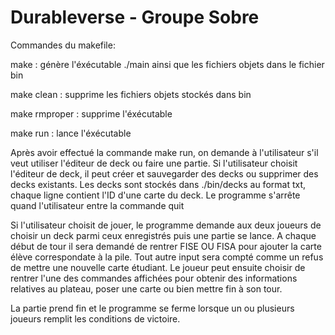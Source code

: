 # Durableverse - Groupe Sobre

Commandes du makefile:

make : génère l'éxécutable ./main ainsi que les fichiers objets dans le fichier bin

make clean : supprime les fichiers objets stockés dans bin

make rmproper : supprime l'éxécutable

make run : lance l'éxécutable

Après avoir effectué la commande make run, on demande à l'utilisateur s'il veut utiliser l'éditeur de deck ou faire une partie.
Si l'utilisateur choisit l'éditeur de deck, il peut créer et sauvegarder des decks ou supprimer des decks existants.
Les decks sont stockés dans ./bin/decks au format txt, chaque ligne contient l'ID d'une carte du deck.
Le programme s'arrête quand l'utilisateur entre la commande quit

Si l'utilisateur choisit de jouer, le programme demande aux deux joueurs de choisir un deck parmi ceux enregistrés puis une partie se lance.
A chaque début de tour il sera demandé de rentrer FISE OU FISA pour ajouter la carte élève correspondate à la pile. Tout autre input sera compté comme un refus de mettre une nouvelle carte étudiant.
Le joueur peut ensuite choisir de rentrer l'une des commandes affichées pour obtenir des informations relatives au plateau, poser une carte ou bien mettre fin à son tour.

La partie prend fin et le programme se ferme lorsque un ou plusieurs joueurs remplit les conditions de victoire.
